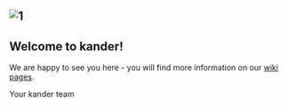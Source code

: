 ![1](https://user-images.githubusercontent.com/55824459/69340700-5925c100-0c68-11ea-8d8f-6624baf15645.PNG)
---
## Welcome to kander!
We are happy to see you here - you will find more information on our [wiki pages](https://github.com/DigiBP/DigiBP-KANDER/wiki).

Your kander team
